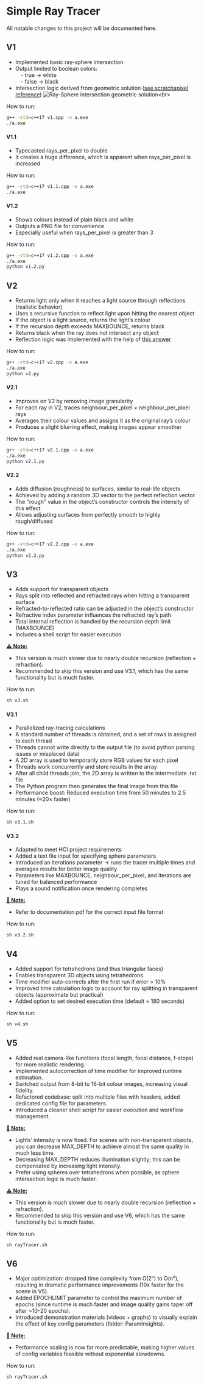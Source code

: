 # Simple Ray Tracer

All notable changes to this project will be documented here.


## V1
- Implemented basic ray-sphere intersection
- Output limited to boolean colors:<br>
&emsp;- true → white<br>
&emsp;- false → black<br>
- Intersection logic derived from geometric solution (<a href="https://www.scratchapixel.com/lessons/3d-basic-rendering/minimal-ray-tracer-rendering-simple-shapes/ray-sphere-intersection.html">see scratchapixel reference</a>)
![Ray-Sphere intersection geometric solution](https://www.scratchapixel.com/images/ray-simple-shapes/raysphereisect1.png?)<br>

How to run:
```bash
g++ -std=c++17 v1.cpp -o a.exe
./a.exe
```

#### V1.1
- Typecasted rays_per_pixel to double
- It creates a huge difference, which is apparent when rays_per_pixel is increased

How to run:
```bash
g++ -std=c++17 v1.1.cpp -o a.exe
./a.exe
```

#### V1.2
- Shows colours instead of plain black and white
- Outputs a PNG file for convenience 
- Especially useful when rays_per_pixel is greater than 3

How to run:
```bash
g++ -std=c++17 v1.2.cpp -o a.exe
./a.exe
python v1.2.py
```

## V2
- Returns light only when it reaches a light source through reflections (realistic behavior)
- Uses a recursive function to reflect light upon hitting the nearest object
- If the object is a light source, returns the light’s colour
- If the recursion depth exceeds MAXBOUNCE, returns black
- Returns black when the ray does not intersect any object
- Reflection logic was implemented with the help of <a href="https://math.stackexchange.com/questions/2334939/reflection-of-line-on-a-sphere">this answer</a>

How to run:
```bash
g++ -std=c++17 v2.cpp -o a.exe
./a.exe
python v2.py
```

#### V2.1
- Improves on V2 by removing image granularity
- For each ray in V2, traces neighbour_per_pixel × neighbour_per_pixel rays
- Averages their colour values and assigns it as the original ray’s colour
- Produces a slight blurring effect, making images appear smoother

How to run:
```bash
g++ -std=c++17 v2.1.cpp -o a.exe
./a.exe
python v2.1.py
```

#### V2.2
- Adds diffusion (roughness) to surfaces, similar to real-life objects
- Achieved by adding a random 3D vector to the perfect reflection vector
- The "rough" value in the object’s constructor controls the intensity of this effect
- Allows adjusting surfaces from perfectly smooth to highly rough/diffused

How to run:
```bash
g++ -std=c++17 v2.2.cpp -o a.exe
./a.exe
python v2.2.py
```

## V3
- Adds support for transparent objects
- Rays split into reflected and refracted rays when hitting a transparent surface
- Refracted-to-reflected ratio can be adjusted in the object’s constructor
- Refractive index parameter influences the refracted ray’s path
- Total internal reflection is handled by the recursion depth limit (MAXBOUNCE)
- Includes a shell script for easier execution<br>

<ins><b>⚠️ Note:</b></ins><br>

- This version is much slower due to nearly double recursion (reflection + refraction).
- Recommended to skip this version and use V3.1, which has the same functionality but is much faster.

How to run:
```bash
sh v3.sh
```

#### V3.1
- Parallelized ray-tracing calculations
- A standard number of threads is obtained, and a set of rows is assigned to each thread
- Threads cannot write directly to the output file (to avoid python parsing issues or misplaced data)
- A 2D array is used to temporarily store RGB values for each pixel
- Threads work concurrently and store results in the array
- After all child threads join, the 2D array is written to the intermediate .txt file
- The Python program then generates the final image from this file
- Performance boost: Reduced execution time from 50 minutes to 2.5 minutes (≈20× faster)

How to run:
```bash
sh v3.1.sh
```

#### V3.2
- Adapted to meet HCI project requirements
- Added a text file input for specifying sphere parameters
- Introduced an iterations parameter → runs the tracer multiple times and averages results for better image quality
- Parameters like MAXBOUNCE, neighbour_per_pixel, and iterations are tuned for balanced performance
- Plays a sound notification once rendering completes<br>

<ins><b>📄 Note:</ins></b><br>

- Refer to documentation.pdf for the correct input file format

How to run:
```bash
sh v3.2.sh
```

## V4
- Added support for tetrahedrons (and thus triangular faces)
- Enables transparent 3D objects using tetrahedrons
- Time modifier auto-corrects after the first run if error > 10%
- Improved time calculation logic to account for ray splitting in transparent objects (approximate but practical)
- Added option to set desired execution time (default = 180 seconds)

How to run:
```bash
sh v4.sh
```

## V5
- Added real camera-like functions (focal length, focal distance, f-stops) for more realistic rendering.
- Implemented autocorrection of time modifier for improved runtime estimation.
- Switched output from 8-bit to 16-bit colour images, increasing visual fidelity.
- Refactored codebase: split into multiple files with headers, added dedicated config file for parameters.
- Introduced a cleaner shell script for easier execution and workflow management.<br>

<ins><b>📄 Note:</ins></b><br>

- Lights’ intensity is now fixed. For scenes with non-transparent objects, you can decrease MAX_DEPTH to achieve almost the same quality in much less time.
- Decreasing MAX_DEPTH reduces illumination slightly; this can be compensated by increasing light intensity.
- Prefer using spheres over tetrahedrons when possible, as sphere intersection logic is much faster.<br>

<ins><b>⚠️ Note:</b></ins><br>

- This version is much slower due to nearly double recursion (reflection + refraction).
- Recommended to skip this version and use V6, which has the same functionality but is much faster.

How to run:
```bash
sh rayTracer.sh
```

## V6
- Major optimization: dropped time complexity from O(2ⁿ) to O(n⁵), resulting in dramatic performance improvements (10x faster for the scene in V5).
- Added EPOCHLIMIT parameter to control the maximum number of epochs (since runtime is much faster and image quality gains taper off after ~10–20 epochs).
- Introduced demonstration materials (videos + graphs) to visually explain the effect of key config parameters (folder: ParamInsights).

<ins><b>📄 Note:</ins></b><br>

- Performance scaling is now far more predictable, making higher values of config variables feasible without exponential slowdowns.

How to run:
```bash
sh rayTracer.sh
```
